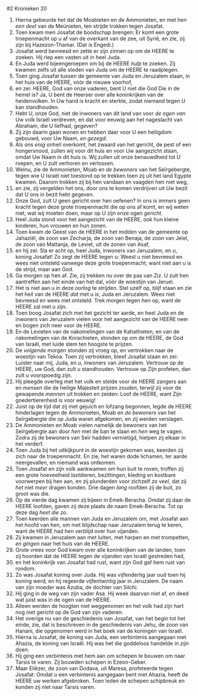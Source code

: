 #2 Kronieken 20
1. Hierna gebeurde het dat de Moabieten en de Ammonieten, en met hen *een deel* van de Meünieten, ten strijde trokken tegen Josafat.
2. Toen kwam men Josafat de boodschap brengen: Er komt een grote troepenmacht op u af van de overkant van de zee, uit Syrië, en zie, zij zijn bij Hazezon-Thamar. (Dat is Engedi.)
3. Josafat werd bevreesd en zette er zijn zinnen op om de HEERE te zoeken. Hij riep een vasten uit in heel Juda.
4. En Juda werd bijeengeroepen om bij de HEERE *hulp* te zoeken. Zij kwamen zelfs uit alle steden van Juda om de HEERE te raadplegen.
5. Toen ging Josafat tussen de gemeente van Juda en Jeruzalem staan, in het huis van de HEERE, vóór de nieuwe voorhof,
6. en zei: HEERE, God van onze vaderen, bent U niet die God Die in de hemel is? Ja, U bent de Heerser over alle koninkrijken van de heidenvolken. In Uw hand is kracht en sterkte, zodat niemand tegen U kan standhouden.
7. Hebt U, onze God, niet de inwoners van dit land van voor *de ogen van* Uw volk Israël verdreven, en dat voor eeuwig aan het nageslacht van Abraham, die U liefhad, gegeven?
8. Zij zijn daarin gaan wonen en hebben daar voor U een heiligdom gebouwd, voor Uw Naam, *en gezegd*:
9. Als ons *enig* onheil overkomt, het zwaard van het gericht, de pest of een hongersnood, zullen wij voor dit huis en voor Uw aangezicht staan, omdat Uw Naam in dit huis is. Wij zullen uit onze benauwdheid tot U roepen, en U zult verhoren en verlossen.
10. Welnu, zie de Ammonieten, Moab en *de bewoners* van het Seïrgebergte, tegen wie U Israël niet toestond op te trekken toen zij uit het land Egypte kwamen. Daarom trokken zij bij hen vandaan en vaagden hen niet weg,
11. en zie, zij vergelden het ons, door ons te komen verdrijven uit Uw bezit dat U ons in bezit hebt gegeven.
12. Onze God, zult U geen gericht over hen oefenen? In ons is immers geen kracht tegen deze grote troepenmacht die op ons af komt, en wij weten niet, wat wij moeten doen, maar op U zijn onze ogen *gericht*.
13. Heel Juda stond voor het aangezicht van de HEERE, ook hun kleine kinderen, hun vrouwen en hun zonen.
14. Toen kwam de Geest van de HEERE in het midden van de gemeente op Jahaziël, de zoon van Zecharja, de zoon van Benaja, de zoon van Jeïel, de zoon van Mattanja, de Leviet, uit de zonen van Asaf,
15. en hij zei: Sla er acht op, heel Juda, inwoners van Jeruzalem, en *u*, koning Josafat! Zo zegt de HEERE tegen u: Weest u niet bevreesd en wees niet ontsteld vanwege deze grote troepenmacht, want niet aan u is de strijd, maar aan God.
16. Ga morgen op hen af. Zie, zij trekken *nu* over de pas van Ziz. U zult hen aantreffen aan het einde van het dal, vóór de woestijn van Jeruel.
17. Het is niet aan u in deze *oorlog* te strijden. Stel uzelf op, blijf staan en zie het heil van de HEERE *dat* met u *is*, Juda en Jeruzalem. Wees niet bevreesd en wees niet ontsteld. Trek morgen tegen hen op, want de HEERE zal met u zijn.
18. Toen boog Josafat zich met het gezicht ter aarde, en heel Juda en de inwoners van Jeruzalem vielen voor het aangezicht van de HEERE neer en bogen zich neer voor de HEERE.
19. En de Levieten van de nakomelingen van de Kahathieten, en van de nakomelingen van de Korachieten, stonden op om de HEERE, de God van Israël, met luide stem ten hoogste te prijzen.
20. De *volgende* morgen stonden zij vroeg op, en vertrokken naar de woestijn van Tekoa. Toen zij vertrokken, bleef Josafat staan en zei: Luister naar mij, Juda, en *u*, inwoners van Jeruzalem. Vertrouw op de HEERE, uw God, dan zult u standhouden. Vertrouw op Zijn profeten, dan zult u voorspoedig zijn.
21. Hij pleegde overleg met het volk en stelde voor de HEERE zangers aan en *mensen* die de heilige Majesteit prijzen zouden, terwijl zij voor de gewapende *mannen* uit trokken en zeiden: Loof de HEERE, want Zijn goedertierenheid is voor eeuwig!
22. Juist op de tijd dat zij met gejuich en lofzang begonnen, legde de HEERE hinderlagen tegen de Ammonieten, Moab en *de bewoners* van het Seïrgebergte die op Juda waren afgekomen, en zij werden verslagen.
23. De Ammonieten en Moab vielen namelijk de bewoners van het Seïrgebergte aan door *hen* met de ban te slaan en *hen* weg te vagen. Zodra zij de bewoners van Seïr hadden vernietigd, hielpen zij elkaar in het verderf.
24. Toen Juda bij het uitkijkpunt in de woestijn gekomen was, keerden zij zich naar de troepenmacht. En zie, het waren dode lichamen, ter aarde neergevallen, en niemand was ontkomen.
25. Toen Josafat en zijn volk aankwamen om hun buit te roven, troffen zij een grote hoeveelheid *last*dieren, bezittingen, kleding en kostbare voorwerpen bij hen aan, en zij plunderden voor zichzelf *zo veel*, dat zij *het* niet *meer* dragen konden. Drie dagen *lang* roofden zij de buit, zo groot was die.
26. Op de vierde dag kwamen zij bijeen in Emek-Beracha. Omdat zij daar de HEERE loofden, gaven zij deze plaats de naam Emek-Beracha. Tot op deze dag *heet die zo*.
27. Toen keerden alle mannen van Juda en Jeruzalem om, met Josafat aan het hoofd van hen, om met blijdschap naar Jeruzalem terug te keren, want de HEERE had hen verblijd over hun vijanden.
28. Zij kwamen in Jeruzalem aan met luiten, met harpen en met trompetten, *en gingen* naar het huis van de HEERE.
29. Grote vrees voor God kwam over alle koninkrijken van de landen, toen zij hoorden dat de HEERE tegen de vijanden van Israël gestreden had,
30. en het koninkrijk van Josafat had rust, want zijn God gaf hem rust van rondom.
31. Zo was Josafat koning over Juda. Hij was vijfendertig jaar oud toen hij koning werd, en hij regeerde vijfentwintig jaar in Jeruzalem. De naam van zijn moeder was Azuba, de dochter van Silchi.
32. Hij ging in de weg van zijn vader Asa. Hij week daarvan niet af, *en* deed wat juist was in de ogen van de HEERE.
33. Alleen werden de hoogten niet weggenomen en het volk had zijn hart nog niet gericht op de God van zijn vaderen.
34. Het overige nu van de geschiedenis van Josafat, van het begin tot het einde, zie, dat is beschreven in de geschiedenis van Jehu, de zoon van Hanani, die opgenomen werd in het boek van de koningen van Israël.
35. Hierna is Josafat, de koning van Juda, een verbintenis aangegaan met Ahazia, de koning van Israël. Hij was het die goddeloos handelde in *zijn* doen.
36. Hij ging een verbintenis met hem aan om schepen te bouwen om naar Tarsis te varen. Zij bouwden schepen in Ezeon-Geber.
37. Maar Eliëzer, de zoon van Dodava, uit Maresa, profeteerde tegen Josafat: Omdat u een verbintenis aangegaan bent met Ahazia, heeft de HEERE uw werken afgebroken. Toen leden de schepen schipbreuk en konden zij niet naar Tarsis varen.
